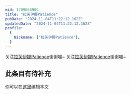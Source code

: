 ```yaml
---
mid: 1709066906
title: "拉芙伊娜Patience"
pubDate: "2024-11-04T11:22:12.162Z"
updatedDate: "2024-11-04T11:22:12.162Z"
profile:
  {
    Nickname: ["拉芙伊娜Patience"],
  }
---
```


关注[拉芙伊娜Patience](https://space.bilibili.com/1709066906)谢谢喵~ 关注[拉芙伊娜Patience](https://space.bilibili.com/1709066906)谢谢喵~

## 此条目有待补充
你可以在[这里](https://github.com/Yuhanawa/VTuber.ICU-Content/edit/master/v/拉芙伊娜Patience/index.md)编辑本文
